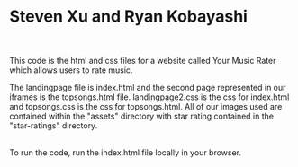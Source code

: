# Steven Xu and Ryan Kobayashi <br><br>

This code is the html and css files for a website called Your Music Rater which allows users to rate music. <ber><br>

The landingpage file is index.html and the second page represented in our iframes is the topsongs.html file. landingpage2.css is the css for index.html and topsongs.css is the css for topsongs.html. All of our images used are contained within the "assets" directory with star rating contained in the "star-ratings" directory. <br><br>

To run the code, run the index.html file locally in your browser.
